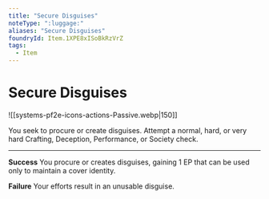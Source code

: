 ```yaml
---
title: "Secure Disguises"
noteType: ":luggage:"
aliases: "Secure Disguises"
foundryId: Item.1XPE8xISoBkRzVrZ
tags:
  - Item
---
```


# Secure Disguises
![[systems-pf2e-icons-actions-Passive.webp|150]]

You seek to procure or create disguises. Attempt a normal, hard, or very hard Crafting, Deception, Performance, or Society check.

* * *

**Success** You procure or creates disguises, gaining 1 EP that can be used only to maintain a cover identity.

**Failure** Your efforts result in an unusable disguise.
